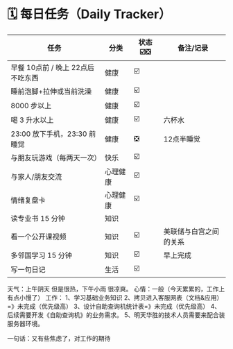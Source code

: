 # **🗓️ 每日任务（Daily Tracker）**

| 任务                    | 分类   | 状态 ☑️❎️ | 备注/记录       |
| --------------------- | ---- | ------- | ----------- |
| 早餐 10点前 / 晚上 22点后不吃东西 | 健康   | ☑️      |             |
| 睡前泡脚+拉伸或当前洗澡          | 健康   | ☑️      |             |
| 8000 步以上              | 健康   | ☑️      |             |
| 喝 3 升水以上              | 健康   | ☑️      | 六杯水         |
| 23:00 放下手机，23:30 前睡觉  | 健康   | ❎️      | 12点半睡觉      |
| 与朋友玩游戏（每两天一次）         | 快乐   | ☑️      |             |
| 与家人/朋友交流              | 心理健康 | ☑️      |             |
| 情绪复盘卡                 | 心理健康 | ☑️      |             |
| 读专业书 15 分钟            | 知识   |         |             |
| 看一个公开课视频              | 知识   | ☑️      | 美联储与白宫之间的关系 |
| 多邻国学习 15 分钟           | 知识   | ☑️      | 早上完成        |
| 写一句日记                 | 生活   | ☑️      |             |


天气：上午阴天 但是很热，下午小雨 很凉爽。
心情：一般（今天累累的，工作上有点小慢了）
工作：
1、学习基础业务知识
2、拷贝进入客服网表（文档&应用）=》未完成（优先级高）
3、设计自助查询机统计表=》未完成（优先级高）
4、后续需要开发《自助查询机》的业务需求。
5、明天华胜的技术人员需要来配合装服务器环境。

一句话：又有些焦虑了，对工作的期待
